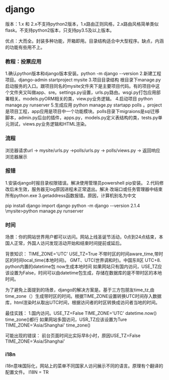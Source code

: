 django
===
版本：1.x  和  2.x不支持python2版本，1.x路由正则风格，2.x路由风格简单类似flask。不支持python2版本，只支持py3.5及以上版本。

优点：大而全。封装多种功能，开箱即用。目录结构适合中大型程序。缺点，内涵的功能有些用不上。
### 教程：投票应用
1.确认python版本和django版本安装。python -m django --version
2.新建工程项目。django-admin startproject mysite
3.项目目录结构
根目录下manage.py启动服务的入口。跟项目同名的mysite文件夹下是主要项目代码。有的项目中这个文件夹又叫做app、sre。settings.py设置，urls.py路由。wsgi.py打包应用部署相关。models.pyORM相关的类，view.py业务逻辑。
4.启动项目    python manage.py runserver
5.生成应用  python manage.py startapp polls 。project 是项目工程，app应用是项目中一个功能模块。polls目录下migraions是sql迁移脚本，admin.py后台的插件，apps.py，models.py定义表结构的类，tests.py单元测试，views.py业务逻辑和HTML渲染。

### 流程
浏览器请求url → mysite/urls.py →polls/urls.py → polls/views.py → 返回响应浏览器展示 

### 报错
1.安装django时报目录权限错误。解决使用管理员powershell pip安装。
2.代码修改后未生效，服务器无log原因进程未正常退出。解决 改端口或任务管理器中结束所有python.exe
3.getaddress函数报错。原因，计算机别名为中文


pip install django
import django
python -m django --version
2.1.4
\mysite>python manage.py runserver
### 时间
场景：你的网站世界用户都可以访问。网站上线圣诞节活动，0点到24点结束，本国人正常，外国人访问发现活动开始和结束时间提前或延后。

背景知识：
TIME_ZONE='UTC'
USE_TZ=True
不带时区的时间aware_time,带时区的时间local_time(本地时间)。
GMT、UTC(世界调和时)。中国东8区  UTC+8.
python内置的datetime包 now生成本地时间
如果网站只有国内访问，USE_TZ应该设置为False，时间可以由datetime包生成，存储在数据库的是不带时区的本地时间。

为了避免上面提到的场景，django的解决方案是。基于三方包朋友time_tz,由time_zone（）生成带时区的时间。根据TIME_ZONE设置转换UTC时间存入数据库，html渲染时从取出UTC时间，根据访问者的时区转换成访问者当地的时间。

最佳实践：
1.国内访问。USE_TZ=False    TIME_ZONE='UTC'   datetime.now() time_zone()都行
如果网站多国访问，USR_TZ应该设置为Ture   TIME_ZONE='Asia/Shanghai'    time_zone()

可能出现的错误：
前台页面时间比实际早8小时，原因USE_TZ=False     TIME_ZONE='Asia/Shanghai'

### i18n
i18n意味国际化，网站上的菜单不同国家人访问展示不同的语言。原理有个翻译的配置文件。
I18N = TR